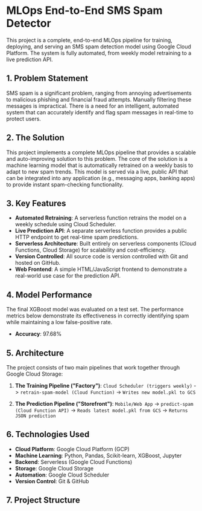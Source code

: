 # MLOps End-to-End SMS Spam Detector

This project is a complete, end-to-end MLOps pipeline for training, deploying, and serving an SMS spam detection model using Google Cloud Platform. The system is fully automated, from weekly model retraining to a live prediction API.

## 1. Problem Statement

SMS spam is a significant problem, ranging from annoying advertisements to malicious phishing and financial fraud attempts. Manually filtering these messages is impractical. There is a need for an intelligent, automated system that can accurately identify and flag spam messages in real-time to protect users.

## 2. The Solution

This project implements a complete MLOps pipeline that provides a scalable and auto-improving solution to this problem. The core of the solution is a machine learning model that is automatically retrained on a weekly basis to adapt to new spam trends. This model is served via a live, public API that can be integrated into any application (e.g., messaging apps, banking apps) to provide instant spam-checking functionality.

## 3. Key Features

- **Automated Retraining**: A serverless function retrains the model on a weekly schedule using Cloud Scheduler.
- **Live Prediction API**: A separate serverless function provides a public HTTP endpoint to get real-time spam predictions.
- **Serverless Architecture**: Built entirely on serverless components (Cloud Functions, Cloud Storage) for scalability and cost-efficiency.
- **Version Controlled**: All source code is version controlled with Git and hosted on GitHub.
- **Web Frontend**: A simple HTML/JavaScript frontend to demonstrate a real-world use case for the prediction API.

## 4. Model Performance

The final XGBoost model was evaluated on a test set. The performance metrics below demonstrate its effectiveness in correctly identifying spam while maintaining a low false-positive rate.

- **Accuracy**: 97.68%

## 5. Architecture

The project consists of two main pipelines that work together through Google Cloud Storage:

1.  **The Training Pipeline ("Factory")**:
    `Cloud Scheduler (triggers weekly)` -> `retrain-spam-model (Cloud Function)` -> `Writes new model.pkl to GCS`

2.  **The Prediction Pipeline ("Storefront")**:
    `Mobile/Web App` -> `predict-spam (Cloud Function API)` -> `Reads latest model.pkl from GCS` -> `Returns JSON prediction`

## 6. Technologies Used

- **Cloud Platform**: Google Cloud Platform (GCP)
- **Machine Learning**: Python, Pandas, Scikit-learn, XGBoost, Jupyter
- **Backend**: Serverless (Google Cloud Functions)
- **Storage**: Google Cloud Storage
- **Automation**: Google Cloud Scheduler
- **Version Control**: Git & GitHub

## 7. Project Structure
